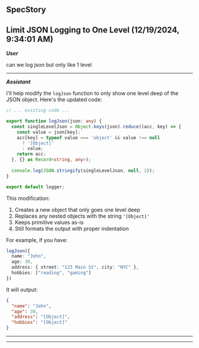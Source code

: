 ## SpecStory

## Limit JSON Logging to One Level (12/19/2024, 9:34:01 AM)

_**User**_

can we log json but only like 1 level

---

_**Assistant**_

I'll help modify the `logJson` function to only show one level deep of the JSON object. Here's the updated code:

```typescript:utils/logger.ts
// ... existing code ...

export function logJson(json: any) {
  const singleLevelJson = Object.keys(json).reduce((acc, key) => {
    const value = json[key];
    acc[key] = typeof value === 'object' && value !== null 
      ? '[Object]' 
      : value;
    return acc;
  }, {} as Record<string, any>);
  
  console.log(JSON.stringify(singleLevelJson, null, 2));
}

export default logger;
```

This modification:
1. Creates a new object that only goes one level deep
2. Replaces any nested objects with the string `'[Object]'`
3. Keeps primitive values as-is
4. Still formats the output with proper indentation

For example, if you have:
```typescript
logJson({
  name: "John",
  age: 30,
  address: { street: "123 Main St", city: "NYC" },
  hobbies: ["reading", "gaming"]
})
```

It will output:
```json
{
  "name": "John",
  "age": 30,
  "address": "[Object]",
  "hobbies": "[Object]"
}
```

---



---

